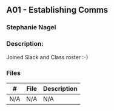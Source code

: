 ## A01 - Establishing Comms
### Stephanie Nagel
### Description:

Joined Slack and Class roster :-)

### Files

|   #   | File            | Description                                        |
| :---: | --------------- | -------------------------------------------------- |
|  N/A    |    N/A       |      N/A        |
